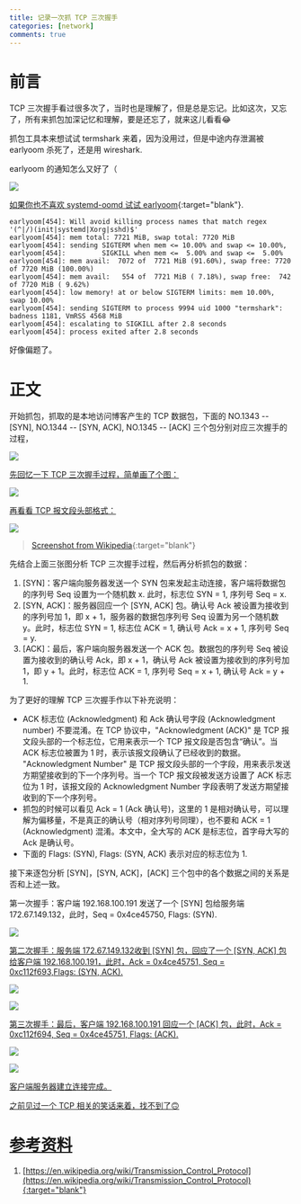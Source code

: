 ```yaml
---
title: 记录一次抓 TCP 三次握手
categories: [network]
comments: true
---
```


# 前言

TCP 三次握手看过很多次了，当时也是理解了，但是总是忘记。比如这次，又忘了，所有来抓包加深记忆和理解，要是还忘了，就来这儿看看:joy:

抓包工具本来想试试 termshark 来着，因为没用过，但是中途内存泄漏被 earlyoom 杀死了，还是用 wireshark.

<span class="spoiler" >earlyoom 的通知怎么又好了（</span>

<a data-fancybox="capture-tcp-3-way-handshake" href="../assets/img/post/capture-tcp-3-way-handshake/system-notify.png"><img src="../assets/img/post/capture-tcp-3-way-handshake/system-notify.png" >

如果你也不喜欢 systemd-oomd 试试 [earlyoom](https://github.com/rfjakob/earlyoom){:target="blank"}.

```
earlyoom[454]: Will avoid killing process names that match regex '(^|/)(init|systemd|Xorg|sshd)$'
earlyoom[454]: mem total: 7721 MiB, swap total: 7720 MiB
earlyoom[454]: sending SIGTERM when mem <= 10.00% and swap <= 10.00%,
earlyoom[454]:         SIGKILL when mem <=  5.00% and swap <=  5.00%
earlyoom[454]: mem avail:  7072 of  7721 MiB (91.60%), swap free: 7720 of 7720 MiB (100.00%)
earlyoom[454]: mem avail:   554 of  7721 MiB ( 7.18%), swap free:  742 of 7720 MiB ( 9.62%)
earlyoom[454]: low memory! at or below SIGTERM limits: mem 10.00%, swap 10.00%
earlyoom[454]: sending SIGTERM to process 9994 uid 1000 "termshark": badness 1181, VmRSS 4568 MiB
earlyoom[454]: escalating to SIGKILL after 2.8 seconds
earlyoom[454]: process exited after 2.8 seconds

```

好像偏题了。

# 正文

开始抓包，抓取的是本地访问博客产生的 TCP 数据包，下面的 NO.1343 -- [SYN], NO.1344 -- [SYN, ACK], NO.1345 -- [ACK] 三个包分别对应三次握手的过程，

<a data-fancybox="capture-tcp-3-way-handshake" href="../assets/img/post/capture-tcp-3-way-handshake/img01.png"><img src="../assets/img/post/capture-tcp-3-way-handshake/img01.png">

先回忆一下 TCP 三次握手过程，简单画了个图：

<a data-fancybox="capture-tcp-3-way-handshake" href="../assets/img/post/capture-tcp-3-way-handshake/img02.png"><img src="../assets/img/post/capture-tcp-3-way-handshake/img02.png" >

再看看 TCP 报文段头部格式：

<a data-fancybox="capture-tcp-3-way-handshake" href="../assets/img/post/capture-tcp-3-way-handshake/img03.png"><img src="../assets/img/post/capture-tcp-3-way-handshake/img03.png">

> Screenshot from [Wikipedia](https://en.wikipedia.org/wiki/Transmission_Control_Protocol){:target="blank"}

先结合上面三张图分析 TCP 三次握手过程，然后再分析抓包的数据：

1. [SYN]：客户端向服务器发送一个 SYN 包来发起主动连接，客户端将数据包的序列号 Seq 设置为一个随机数 x. 此时，标志位 SYN = 1, 序列号 Seq = x.
2. [SYN, ACK]：服务器回应一个 [SYN, ACK] 包。确认号 Ack 被设置为接收到的序列号加 1，即 x + 1，服务器的数据包序列号 Seq 设置为另一个随机数 y。此时，标志位 SYN = 1, 标志位 ACK = 1, 确认号 Ack = x + 1, 序列号 Seq = y.
3. [ACK]：最后，客户端向服务器发送一个 ACK 包。数据包的序列号 Seq 被设置为接收到的确认号 Ack，即 x + 1，确认号 Ack 被设置为接收到的序列号加 1，即 y + 1。此时，标志位 ACK = 1, 序列号 Seq = x + 1, 确认号 Ack = y + 1.

为了更好的理解 TCP 三次握手作以下补充说明：

- ACK 标志位 (Acknowledgment) 和 Ack 确认号字段 (Acknowledgment number) 不要混淆。在 TCP 协议中，"Acknowledgment (ACK)" 是 TCP 报文段头部的一个标志位，它用来表示一个 TCP 报文段是否包含“确认”。当 ACK 标志位被置为 1 时，表示该报文段确认了已经收到的数据。 "Acknowledgment Number" 是 TCP 报文段头部的一个字段，用来表示发送方期望接收到的下一个序列号。当一个 TCP 报文段被发送方设置了 ACK 标志位为 1 时，该报文段的 Acknowledgment Number 字段表明了发送方期望接收到的下一个序列号。
- 抓包的时候可以看见 Ack = 1 (Ack 确认号)，这里的 1 是相对确认号，可以理解为偏移量，不是真正的确认号（相对序列号同理），也不要和 ACK = 1 (Acknowledgment) 混淆。本文中，全大写的 ACK 是标志位，首字母大写的 Ack 是确认号。
- 下面的 Flags: (SYN), Flags: (SYN, ACK) 表示对应的标志位为 1.

接下来逐包分析 [SYN]，[SYN, ACK]，[ACK] 三个包中的各个数据之间的关系是否和上述一致。

第一次握手：客户端 192.168.100.191 发送了一个 [SYN] 包给服务端 172.67.149.132，此时，Seq = 0x4ce45750, Flags: (SYN).

<a data-fancybox="capture-tcp-3-way-handshake" href="../assets/img/post/capture-tcp-3-way-handshake/img04.png"><img src="../assets/img/post/capture-tcp-3-way-handshake/img04.png">

第二次握手：服务端 172.67.149.132收到 [SYN] 包，回应了一个 [SYN, ACK] 包给客户端 192.168.100.191，此时，Ack = 0x4ce45751, Seq = 0xc112f693,Flags: (SYN, ACK).

<a data-fancybox="capture-tcp-3-way-handshake" href="../assets/img/post/capture-tcp-3-way-handshake/img05.png"><img src="../assets/img/post/capture-tcp-3-way-handshake/img05.png">

<a data-fancybox="capture-tcp-3-way-handshake" href="../assets/img/post/capture-tcp-3-way-handshake/img06.png"><img src="../assets/img/post/capture-tcp-3-way-handshake/img06.png">

第三次握手：最后，客户端 192.168.100.191 回应一个 [ACK] 包，此时，Ack = 0xc112f694, Seq = 0x4ce45751, Flags: (ACK).

<a data-fancybox="capture-tcp-3-way-handshake" href="../assets/img/post/capture-tcp-3-way-handshake/img07.png"><img src="../assets/img/post/capture-tcp-3-way-handshake/img07.png">

<a data-fancybox="capture-tcp-3-way-handshake" href="../assets/img/post/capture-tcp-3-way-handshake/img08.png"><img src="../assets/img/post/capture-tcp-3-way-handshake/img08.png">

客户端服务器建立连接完成。

之前见过一个 TCP 相关的笑话来着，找不到了:upside_down_face:

# 参考资料

1. [https://en.wikipedia.org/wiki/Transmission_Control_Protocol](https://en.wikipedia.org/wiki/Transmission_Control_Protocol){:target="blank"}
